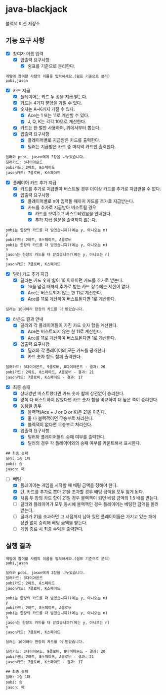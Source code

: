 # java-blackjack

블랙잭 미션 저장소

## 기능 요구 사항

- [x] 참여자 이름 입력
  - [x] 입출력 요구사항
    - [x] 쉼표를 기준으로 분리한다.

```
게임에 참여할 사람의 이름을 입력하세요.(쉼표 기준으로 분리)
pobi,jason
```

- [x] 카드 지급
  - [x] 플레이어는 카드 두 장을 지급 받는다.
  - [x] 카드는 4가지 문양을 가질 수 있다.
  - [x] 숫자는 A~K까지 가질 수 있다.
    - [x] Ace는 1 또는 11로 계산할 수 있다.
    - [x] J, Q, K는 각각 10으로 계산한다.
  - [x] 카드는 한 벌만 사용하며, 위에서부터 뽑는다.
  - [x] 입출력 요구사항
    - [x] 플레이어별로 지급받은 카드를 출력한다.
    - [x] 딜러는 지급받은 카드 중 마지막 카드만 출력한다.

```
딜러와 pobi, jason에게 2장을 나누었습니다.
딜러카드: 3다이아몬드
pobi카드: 2하트, 8스페이드
jason카드: 7클로버, K스페이드
```

- [x] 플레이어 카드 추가 지급
  - [x] 카드를 추가로 지급받아 버스트될 경우 더이상 카드를 추가로 지급받을 수 없다.
  - [x] 입출력 요구사항
    - [x] 플레이어별로 n이 입력될 때까지 카드를 추가로 지급받는다.
    - [x] 카드를 추가로 지급받아 버스트될 경우
      - [x] 카드를 보여주고 버스트되었음을 안내한다.
      - [x] 추가 지급 질문을 출력하지 않는다.

```
pobi는 한장의 카드를 더 받겠습니까?(예는 y, 아니오는 n)
y
pobi카드: 2하트, 8스페이드, A클로버
pobi는 한장의 카드를 더 받겠습니까?(예는 y, 아니오는 n)
n
jason는 한장의 카드를 더 받겠습니까?(예는 y, 아니오는 n)
n
jason카드: 7클로버, K스페이드
```

- [x] 딜러 카드 추가 지급
  - [x] 딜러는 카드 숫자 합이 16 이하이면 카드를 추가로 받는다.
    - [x] 16을 넘길 때까지 추가로 받는 카드 장수에는 제한이 없다.
    - [x] Ace는 버스트되지 않는 한 11로 계산한다.
    - [x] Ace를 11로 계산하여 버스트된다면 1로 계산한다.

```
딜러는 16이하라 한장의 카드를 더 받았습니다.
```

- [x] 라운드 결과 안내
  - [x] 딜러와 각 플레이어들이 가진 카드 숫자 합을 계산한다.
    - [x] Ace는 버스트되지 않는 한 11로 계산한다.
    - [x] Ace를 11로 계산하여 버스트된다면 1로 계산한다.
  - [x] 입출력 요구사항
    - [x] 딜러와 각 플레이어의 모든 카드를 공개한다.
    - [x] 카드 숫자 합도 함께 출력한다.

```
딜러카드: 3다이아몬드, 9클로버, 8다이아몬드 - 결과: 20
pobi카드: 2하트, 8스페이드, A클로버 - 결과: 21
jason카드: 7클로버, K스페이드 - 결과: 17
```

- [x] 최종 승패
  - [x] 상대방만 버스트했다면 카드 숫자 합에 상관없이 승리한다.
  - [x] 양쪽 다 버스트하지 않았다면 카드 숫자 합을 비교하여 더 높은 쪽이 승리한다.
  - [x] 동점일 경우
    - [x] 블랙잭(Ace + J or Q or K)은 21을 이긴다.
    - [x] 둘 다 블랙잭이면 무승부로 처리한다.
    - [x] 블랙잭이 없다면 무승부로 처리한다.
  - [x] 입출력 요구사항
    - [x] 딜러와 플레이어들의 승패 여부를 출력한다.
    - [x] 딜러의 경우 각 플레이어와의 승패 여부를 카운트해서 표시한다.

```
## 최종 승패
딜러: 1승 1패
pobi: 승
jason: 패
```

- [ ] 베팅
  - [x] 플레이어는 게임을 시작할 때 배팅 금액을 정해야 한다.
  - [x] 단, 카드를 추가로 뽑아 21을 초과할 경우 배팅 금액을 모두 잃게 된다.
  - [x] 처음 두 장의 카드 합이 21일 경우 블랙잭이 되면 베팅 금액의 1.5 배를 받는다.
  - [ ] 딜러와 플레이어가 모두 동시에 블랙잭인 경우 플레이어는 베팅한 금액을 돌려받는다.
  - [ ] 딜러가 21을 초과하면 그 시점까지 남아 있던 플레이어들은 가지고 있는 패에 상관 없이 승리해 베팅 금액을 받는다.
  - [ ] 게임 종료 시 최종 수익을 출력한다.

## 실행 결과

```
게임에 참여할 사람의 이름을 입력하세요.(쉼표 기준으로 분리)
pobi,jason

딜러와 pobi, jason에게 2장을 나누었습니다.
딜러카드: 3다이아몬드
pobi카드: 2하트, 8스페이드
jason카드: 7클로버, K스페이드

pobi는 한장의 카드를 더 받겠습니까?(예는 y, 아니오는 n)
y
pobi카드: 2하트, 8스페이드, A클로버
pobi는 한장의 카드를 더 받겠습니까?(예는 y, 아니오는 n)
n
jason는 한장의 카드를 더 받겠습니까?(예는 y, 아니오는 n)
n
jason카드: 7클로버, K스페이드

딜러는 16이하라 한장의 카드를 더 받았습니다.

딜러카드: 3다이아몬드, 9클로버, 8다이아몬드 - 결과: 20
pobi카드: 2하트, 8스페이드, A클로버 - 결과: 21
jason카드: 7클로버, K스페이드 - 결과: 17

## 최종 승패
딜러: 1승 1패
pobi: 승
jason: 패
```
